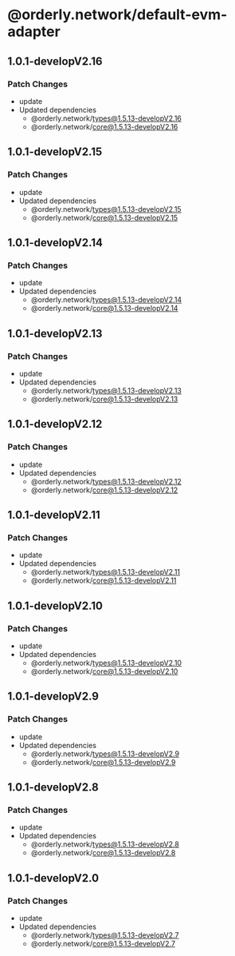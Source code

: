 # @orderly.network/default-evm-adapter

## 1.0.1-developV2.16

### Patch Changes

- update
- Updated dependencies
  - @orderly.network/types@1.5.13-developV2.16
  - @orderly.network/core@1.5.13-developV2.16

## 1.0.1-developV2.15

### Patch Changes

- update
- Updated dependencies
  - @orderly.network/types@1.5.13-developV2.15
  - @orderly.network/core@1.5.13-developV2.15

## 1.0.1-developV2.14

### Patch Changes

- update
- Updated dependencies
  - @orderly.network/types@1.5.13-developV2.14
  - @orderly.network/core@1.5.13-developV2.14

## 1.0.1-developV2.13

### Patch Changes

- update
- Updated dependencies
  - @orderly.network/types@1.5.13-developV2.13
  - @orderly.network/core@1.5.13-developV2.13

## 1.0.1-developV2.12

### Patch Changes

- update
- Updated dependencies
  - @orderly.network/types@1.5.13-developV2.12
  - @orderly.network/core@1.5.13-developV2.12

## 1.0.1-developV2.11

### Patch Changes

- update
- Updated dependencies
  - @orderly.network/types@1.5.13-developV2.11
  - @orderly.network/core@1.5.13-developV2.11

## 1.0.1-developV2.10

### Patch Changes

- update
- Updated dependencies
  - @orderly.network/types@1.5.13-developV2.10
  - @orderly.network/core@1.5.13-developV2.10

## 1.0.1-developV2.9

### Patch Changes

- update
- Updated dependencies
  - @orderly.network/types@1.5.13-developV2.9
  - @orderly.network/core@1.5.13-developV2.9

## 1.0.1-developV2.8

### Patch Changes

- update
- Updated dependencies
  - @orderly.network/types@1.5.13-developV2.8
  - @orderly.network/core@1.5.13-developV2.8

## 1.0.1-developV2.0

### Patch Changes

- update
- Updated dependencies
  - @orderly.network/types@1.5.13-developV2.7
  - @orderly.network/core@1.5.13-developV2.7
